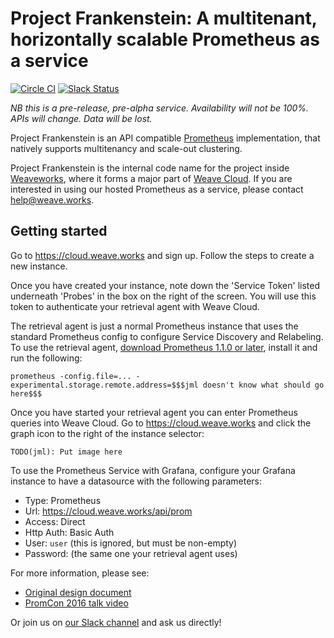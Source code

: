 # Project Frankenstein: A multitenant, horizontally scalable Prometheus as a service

[![Circle CI](https://circleci.com/gh/tomwilkie/frankenstein/tree/master.svg?style=shield)](https://circleci.com/gh/tomwilkie/frankenstein/tree/master)
[![Slack Status](https://slack.weave.works/badge.svg)](https://slack.weave.works)

*NB this is a pre-release, pre-alpha service. Availability will not be 100%.
APIs will change. Data will be lost.*

Project Frankenstein is an API compatible [Prometheus](https://prometheus.io)
implementation, that natively supports multitenancy and scale-out clustering.

Project Frankenstein is the internal code name for the project inside
[Weaveworks](https://weave.works), where it forms a major part of
[Weave Cloud](https://cloud.weave.works). If you are interested in using our
hosted Prometheus as a service, please contact
[help@weave.works](mailto:help@weave.works).

## Getting started

Go to https://cloud.weave.works and sign up. Follow the steps to create
a new instance.

Once you have created your instance, note down the 'Service Token' listed
underneath 'Probes' in the box on the right of the screen. You will use this
token to authenticate your retrieval agent with Weave Cloud.

The retrieval agent is just a normal Prometheus instance that uses the
standard Prometheus config to configure Service Discovery and Relabeling. To
use the retrieval agent,
[download Prometheus 1.1.0 or later](https://prometheus.io/download/), install
it and run the following:

    prometheus -config.file=... -experimental.storage.remote.address=$$$jml doesn't know what should go here$$$

Once you have started your retrieval agent you can enter Prometheus queries
into Weave Cloud. Go to https://cloud.weave.works and click the graph icon to
the right of the instance selector:

    TODO(jml): Put image here

To use the Prometheus Service with Grafana, configure your Grafana instance to
have a datasource with the following parameters:

- Type: Prometheus
- Url: https://cloud.weave.works/api/prom
- Access: Direct
- Http Auth: Basic Auth
- User: `user` (this is ignored, but must be non-empty)
- Password: <Service Token> (the same one your retrieval agent uses)

For more information, please see:
- [Original design document](http://goo.gl/prdUYV)
- [PromCon 2016 talk video](https://www.youtube.com/watch?v=3Tb4Wc0kfCM)

Or join us on [our Slack channel](https://slack.weave.works) and ask us
directly!
